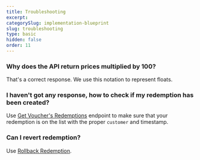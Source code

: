 ```yaml
---
title: Troubleshooting
excerpt: 
categorySlug: implementation-blueprint
slug: troubleshooting
type: basic
hidden: false
order: 11
---
```


### Why does the API return prices multiplied by 100?

That's a correct response. We use this notation to represent floats.

### I haven't got any response, how to check if my redemption has been created?

Use [Get Voucher's Redemptions](ref:get-voucher-redemptions) endpoint to make sure that your redemption is on the list with the proper `customer` and timestamp.

### Can I revert redemption?

Use [Rollback Redemption](ref:rollback-redemption).
